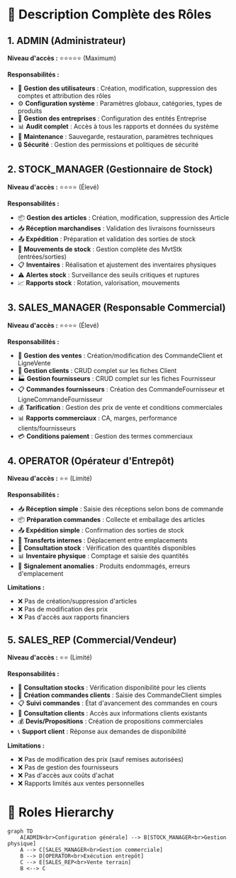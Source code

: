 # 🔐 Description Complète des Rôles

## 1. ADMIN (Administrateur)

**Niveau d'accès :** ⭐⭐⭐⭐⭐ (Maximum)

**Responsabilités :**

- 👥 **Gestion des utilisateurs** : Création, modification, suppression des comptes et attribution des rôles
- ⚙️ **Configuration système** : Paramètres globaux, catégories, types de produits
- 🏢 **Gestion des entreprises** : Configuration des entités Entreprise
- 📊 **Audit complet** : Accès à tous les rapports et données du système
- 🔧 **Maintenance** : Sauvegarde, restauration, paramètres techniques
- 🔒 **Sécurité** : Gestion des permissions et politiques de sécurité

## 2. STOCK_MANAGER (Gestionnaire de Stock)

**Niveau d'accès :** ⭐⭐⭐⭐ (Élevé)

**Responsabilités :**

- 📦 **Gestion des articles** : Création, modification, suppression des Article
- 📥 **Réception marchandises** : Validation des livraisons fournisseurs
- 📤 **Expédition** : Préparation et validation des sorties de stock
- 🔄 **Mouvements de stock** : Gestion complète des MvtStk (entrées/sorties)
- 📋 **Inventaires** : Réalisation et ajustement des inventaires physiques
- ⚠️ **Alertes stock** : Surveillance des seuils critiques et ruptures
- 📈 **Rapports stock** : Rotation, valorisation, mouvements

## 3. SALES_MANAGER (Responsable Commercial)

**Niveau d'accès :** ⭐⭐⭐⭐ (Élevé)

**Responsabilités :**

- 🛒 **Gestion des ventes** : Création/modification des CommandeClient et LigneVente
- 👥 **Gestion clients** : CRUD complet sur les fiches Client
- 🏭 **Gestion fournisseurs** : CRUD complet sur les fiches Fournisseur
- 📋 **Commandes fournisseurs** : Création des CommandeFournisseur et LigneCommandeFournisseur
- 💰 **Tarification** : Gestion des prix de vente et conditions commerciales
- 📊 **Rapports commerciaux** : CA, marges, performance clients/fournisseurs
- 💳 **Conditions paiement** : Gestion des termes commerciaux

## 4. OPERATOR (Opérateur d'Entrepôt)

**Niveau d'accès :** ⭐⭐ (Limité)

**Responsabilités :**

- 📥 **Réception simple** : Saisie des réceptions selon bons de commande
- 📦 **Préparation commandes** : Collecte et emballage des articles
- 📤 **Expédition simple** : Confirmation des sorties de stock
- 🔄 **Transferts internes** : Déplacement entre emplacements
- 👀 **Consultation stock** : Vérification des quantités disponibles
- 📊 **Inventaire physique** : Comptage et saisie des quantités
- 🚨 **Signalement anomalies** : Produits endommagés, erreurs d'emplacement

**Limitations :**

- ❌ Pas de création/suppression d'articles
- ❌ Pas de modification des prix
- ❌ Pas d'accès aux rapports financiers

## 5. SALES_REP (Commercial/Vendeur)

**Niveau d'accès :** ⭐⭐ (Limité)

**Responsabilités :**

- 👀 **Consultation stocks** : Vérification disponibilité pour les clients
- 🛒 **Création commandes clients** : Saisie des CommandeClient simples
- 📋 **Suivi commandes** : État d'avancement des commandes en cours
- 👥 **Consultation clients** : Accès aux informations clients existants
- 💰 **Devis/Propositions** : Création de propositions commerciales
- 📞 **Support client** : Réponse aux demandes de disponibilité

**Limitations :**

- ❌ Pas de modification des prix (sauf remises autorisées)
- ❌ Pas de gestion des fournisseurs
- ❌ Pas d'accès aux coûts d'achat
- ❌ Rapports limités aux ventes personnelles

# 🔐 Roles Hierarchy

```mermaid
graph TD
    A[ADMIN<br>Configuration générale] --> B[STOCK_MANAGER<br>Gestion physique]
    A --> C[SALES_MANAGER<br>Gestion commerciale]
    B --> D[OPERATOR<br>Exécution entrepôt]
    C --> E[SALES_REP<br>Vente terrain]
    B <--> C
```
